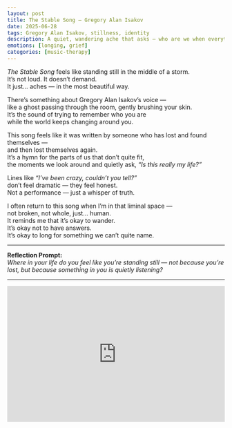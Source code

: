 ```yaml
---
layout: post
title: The Stable Song – Gregory Alan Isakov
date: 2025-06-28
tags: Gregory Alan Isakov, stillness, identity
description: A quiet, wandering ache that asks — who are we when everything falls silent?
emotions: [longing, grief]
categories: [music-therapy]
---
```


*The Stable Song* feels like standing still in the middle of a storm.  
It’s not loud. It doesn’t demand.  
It just… aches — in the most beautiful way.

There’s something about Gregory Alan Isakov’s voice —  
like a ghost passing through the room, gently brushing your skin.  
It’s the sound of trying to remember who you are  
while the world keeps changing around you.

This song feels like it was written by someone who has lost and found themselves —  
and then lost themselves again.  
It’s a hymn for the parts of us that don’t quite fit,  
the moments we look around and quietly ask, *“Is this really my life?”*

Lines like *“I’ve been crazy, couldn’t you tell?”*  
don’t feel dramatic — they feel honest.  
Not a performance — just a whisper of truth.

I often return to this song when I’m in that liminal space —  
not broken, not whole, just… human.  
It reminds me that it’s okay to wander.  
It’s okay not to have answers.  
It’s okay to long for something we can’t quite name.

---

**Reflection Prompt:**  
*Where in your life do you feel like you’re standing still — not because you’re lost, but because something in you is quietly listening?*

---

<iframe width="100%" height="315" src="https://www.youtube.com/embed/6QJjv3pZyRk" title="Gregory Alan Isakov - The Stable Song [Official Video]" frameborder="0" allowfullscreen></iframe>
